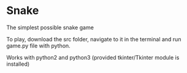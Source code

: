 # Snake
The simplest possible snake game

To play, download the src folder, navigate to it in the terminal and run game.py file with python.

Works with python2 and python3 (provided tkinter/Tkinter module is installed)